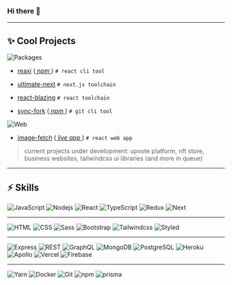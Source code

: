 ### Hi there 👋

<hr>

## ✨ Cool Projects

![Packages](https://img.shields.io/badge/-Packages-fff?style=for-the-badge) 

- [reaxi](https://github.com/Andrew-Colman/reaxi) ([ _npm_ ](https://www.npmjs.com/package/reaxi)) ```# react cli tool```

- [ultimate-next](https://github.com/Andrew-Colman/ultimate-next) ```# next.js toolchain``` 

- [react-blazing](https://github.com/Andrew-Colman/ultimate-react) ```# react toolchain```



- [sync-fork](https://github.com/Andrew-Colman/sync-fork) ([ _npm_ ](https://www.npmjs.com/package/sync-fork)) ```# git cli tool```

![Web](https://img.shields.io/badge/-Web-fff?style=for-the-badge)

<!-- [ntf page](https://github.com/Andrew-Colman/...) ([ _live app_ ](https://....vercel.app/)) ```# Next.js web app / nft platform``` -->

<!-- [upvote-next](https://github.com/Andrew-Colman/...) ([ _live app_ ](https://....vercel.app/)) ```# Next.js web app / upvote platform``` -->

- [image-fetch](https://github.com/Andrew-Colman/image-fetch) ([ _live app_ ](https://image-fetch.vercel.app/)) ```# react web app```

> current projects under development: upvote platform, nft store, business websites, tailwindcss ui libraries (and more in queue)

<hr>

## ⚡ Skills

![JavaScript](https://img.shields.io/badge/-JavaScript-fff?style=flat-square&logo=javascript)
![Nodejs](https://img.shields.io/badge/-Node.js-fff?style=flat-square&logo=Node.js)
![React](https://img.shields.io/badge/-React-fff?style=flat-square&logo=react)
![TypeScript](https://img.shields.io/badge/-TypeScript-fff?style=flat-square&logo=TypeScript&logoColor=#3178C6)
![Redux](https://img.shields.io/badge/-redux-fff?style=flat-square&logo=redux&logoColor=764ABC)
![Next](https://img.shields.io/badge/-Next.js-fff?style=flat-square&logo=next.js&logoColor=000)

<hr>

![HTML](https://img.shields.io/badge/-HTML-fff?style=flat-square&logo=html5&logoColor=E34F26&textColor=red)
![CSS](https://img.shields.io/badge/-CSS-fff?style=flat-square&logo=css3&logoColor=1572B6)
![Sass](https://img.shields.io/badge/-Sass-fff?style=flat-square&logo=sass&logoColor=CC6699)
![Bootstrap](https://img.shields.io/badge/-Bootstrap-fff?style=flat-square&logo=bootstrap&logoColor=563D7C)
![Tailwindcss](https://img.shields.io/badge/-Tailwindcss-fff?style=flat-square&logo=tailwind-css&logoColor=38B2AC)
![Styled](https://img.shields.io/badge/-Styled-fff?style=flat-square&logo=styled-components)

<hr>

![Express](https://img.shields.io/badge/-Express-fff?style=flat-square&logo=express&logoColor=24292e)
![REST](https://img.shields.io/badge/-REST-fff?style=flat-square&logo=purescript&logoColor=14161A)
![GraphQL](https://img.shields.io/badge/-GraphQL-fff?style=flat-square&logo=graphql&logoColor=E10098)
![MongoDB](https://img.shields.io/badge/-MongoDB-fff?style=flat-square&logo=mongodb)
![PostgreSQL](https://img.shields.io/badge/-PostgreSQL-fff?style=flat-square&logo=postgresql) 
![Heroku](https://img.shields.io/badge/-Heroku-fff?style=flat-square&logo=heroku&logoColor=430098)
![Apollo](https://img.shields.io/badge/-Apollo-fff?style=flat-square&logo=apollo%20graphql&logoColor=311C87)
![Vercel](https://img.shields.io/badge/-vercel-fff?style=flat-square&logo=vercel&logoColor=000)
![Firebase](https://img.shields.io/badge/-firebase-fff?style=flat-square&logo=firebase&logoColor=FFCA28)
<hr>

![Yarn](https://img.shields.io/badge/-Yarn-fff?style=flat-square&logo=yarn&)
![Docker](https://img.shields.io/badge/-Docker-fff?style=flat-square&logo=docker)
![Git](https://img.shields.io/badge/-Git-fff?style=flat-square&logo=git)
![npm](https://img.shields.io/badge/-Npm-fff?style=flat-square&logo=npm)
![prisma](https://img.shields.io/badge/-Prisma-fff?style=flat-square&logo=prisma&logoColor=2D3748)




<!---
Here are some ideas to get you started:

- 🔭 I’m currently working on ...
- 🌱 I’m currently learning ...
- 👯 I’m looking to collaborate on ...
- 🤔 I’m looking for help with ...
- 💬 Ask me about ...
- 📫 How to reach me: ...
- 😄 Pronouns: ...
- ⚡ Fun fact: ...
-->
